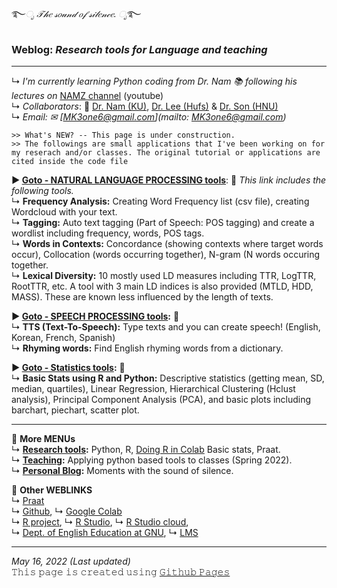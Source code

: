 ࿐*ೃ 𝒯𝒽𝑒 𝓈𝑜𝓊𝓃𝒹 𝑜𝒻 𝓈𝒾𝓁𝑒𝓃𝒸𝑒. ೃ*࿐  
### Weblog: _Research tools for Language and teaching_
---  
↳ _I'm currently learning Python coding from Dr. Nam 📚 following his lectures on_ [NAMZ channel](https://www.youtube.com/channel/UCKHB0ZiTVk8qUdqhVtnCUrA/featured) (youtube)   
↳ _Collaborators_: 👥 [Dr. Nam (KU)](https://github.com/hsnam95), [Dr. Lee (Hufs)](https://github.com/junkyuhufs) & [Dr. Son (HNU)](https://github.com/ms624atyale)  
↳ _Email: ✉ [MK3one6@gmail.com](mailto: MK3one6@gmail.com)_  
 
~~~
>> What's NEW? -- This page is under construction. 
>> The followings are small applications that I've been working on for my reserach and/or classes. The original tutorial or applications are cited inside the code file  
~~~


**▶️ [Goto - NATURAL LANGUAGE PROCESSING tools](/res/nlp_tools.md)**: 
🔎 _This link includes the following tools._     
↳ **Frequency Analysis:** Creating Word Frequency list (csv file), creating Wordcloud with your text.   
↳ **Tagging:** Auto text tagging (Part of Speech: POS tagging) and create a wordlist including frequency, words, POS tags.   
↳ **Words in Contexts:** Concordance (showing contexts where target words occur), Collocation (words occurring together), N-gram (N words occuring together.  
↳ **Lexical Diversity:** 10 mostly used LD measures including TTR, LogTTR, RootTTR, etc. A tool with 3 main LD indices is also provided (MTLD, HDD, MASS). These are known less influenced by the length of texts.   
 
 
**▶️ [Goto - SPEECH PROCESSING tools](/res/sp_tools.md):**  🔎   
↳ **TTS (Text-To-Speech):** Type texts and you can create speech! (English, Korean, French, Spanish)   
↳ **Rhyming words:** Find English rhyming words from a dictionary.

**▶️ [Goto - Statistics tools](/res/stats1.md):**  🔎  
↳ **Basic Stats using R and Python:** Descriptive statistics (getting mean, SD, median, quartiles), Linear Regression, Hierarchical Clustering (Hclust analysis), Principal Component Analysis (PCA), and basic plots including barchart, piechart, scatter plot.   

---  
📒 **More MENUs**    
↳ **[Research tools](/res/tools.md):** Python, R, [Doing R in Colab](https://github.com/MK316/R_intro/blob/eaa0a0dc0738be31d6bd5958bab88beade1b90cd/01_How_to_do_R_in_colab.ipynb) Basic stats, Praat.  
↳ **[Teaching](/res/teaching.md):** Applying python based tools to classes (Spring 2022).  
↳ **[Personal Blog](/blog/blogmain.md):**  Moments with the sound of silence.  


📒 **Other WEBLINKS**   
↳ [Praat](https://www.fon.hum.uva.nl/praat/)   
↳ [Github](https://www.github.com/), ↳ [Google Colab](https://colab.research.google.com/)  
↳ [R project](https://www.r-project.org/), ↳ [R Studio](https://www.rstudio.com/), ↳ [R Studio cloud](https://rstudio.cloud/),  
↳ [Dept. of English Education at GNU](https://englishedu.gnu.ac.kr), ↳ [LMS](https://rec.ac.kr/gnu)  
    

  
---
_May 16, 2022 (Last updated)_   
𝚃𝚑𝚒𝚜 𝚙𝚊𝚐𝚎 𝚒𝚜 𝚌𝚛𝚎𝚊𝚝𝚎𝚍 𝚞𝚜𝚒𝚗𝚐 [𝙶𝚒𝚝𝚑𝚞𝚋 𝙿𝚊𝚐𝚎𝚜]("https://github.com)
